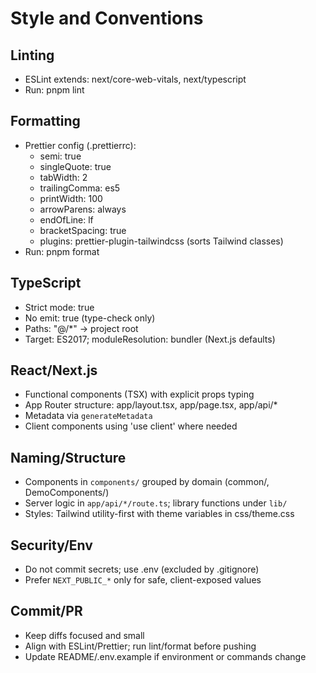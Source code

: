 # Style and Conventions

## Linting

- ESLint extends: next/core-web-vitals, next/typescript
- Run: pnpm lint

## Formatting

- Prettier config (.prettierrc):
  - semi: true
  - singleQuote: true
  - tabWidth: 2
  - trailingComma: es5
  - printWidth: 100
  - arrowParens: always
  - endOfLine: lf
  - bracketSpacing: true
  - plugins: prettier-plugin-tailwindcss (sorts Tailwind classes)
- Run: pnpm format

## TypeScript

- Strict mode: true
- No emit: true (type-check only)
- Paths: "@/\*" -> project root
- Target: ES2017; moduleResolution: bundler (Next.js defaults)

## React/Next.js

- Functional components (TSX) with explicit props typing
- App Router structure: app/layout.tsx, app/page.tsx, app/api/\*
- Metadata via `generateMetadata`
- Client components using 'use client' where needed

## Naming/Structure

- Components in `components/` grouped by domain (common/, DemoComponents/)
- Server logic in `app/api/*/route.ts`; library functions under `lib/`
- Styles: Tailwind utility-first with theme variables in css/theme.css

## Security/Env

- Do not commit secrets; use .env (excluded by .gitignore)
- Prefer `NEXT_PUBLIC_*` only for safe, client-exposed values

## Commit/PR

- Keep diffs focused and small
- Align with ESLint/Prettier; run lint/format before pushing
- Update README/.env.example if environment or commands change
